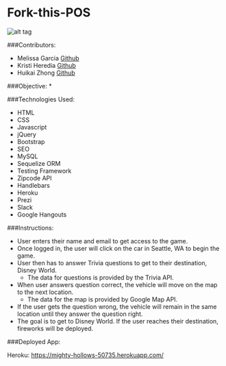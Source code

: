 # Fork-this-POS

![alt tag](?)

###Contributors:

* Melissa Garcia [Github](https://github.com/melissag13)
* Kristi Heredia [Github](https://github.com/froglander)
* Huikai Zhong [Github](https://github.com/huikai123)

###Objective:
* 

###Technologies Used:
* HTML
* CSS
* Javascript
* jQuery
* Bootstrap
* SEO
* MySQL
* Sequelize ORM
* Testing Framework
* Zipcode API
* Handlebars
* Heroku
* Prezi
* Slack
* Google Hangouts

###Instructions:

* User enters their name and email to get access to the game.
* Once logged in, the user will click on the car in Seattle, WA to begin the game.
* User then has to answer Trivia questions to get to their destination, Disney World. 
	* The data for questions is provided by the Trivia API.
* When user answers question correct, the vehicle will move on the map to the next location. 
  * The data for the map is provided by Google Map API.
* If the user gets the question wrong, the vehicle will remain in the same location until they answer the question right.
* The goal is to get to Disney World. If the user reaches their destination, fireworks will be deployed.


###Deployed App:

Heroku: https://mighty-hollows-50735.herokuapp.com/

